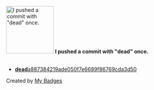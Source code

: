 <img src="https://my-badges.github.io/my-badges/dead-commit.png" alt="I pushed a commit with &quot;dead&quot; once." title="I pushed a commit with &quot;dead&quot; once." width="128">
<strong>I pushed a commit with &quot;dead&quot; once.</strong>
<br><br>

- <a href="https://github.com/Jasonnor/automation-scripts-collection/commit/deada887384219ade050f7e6689f86769cda3d50"><strong>dead</strong>a887384219ade050f7e6689f86769cda3d50</a>


Created by <a href="https://github.com/my-badges/my-badges">My Badges</a>